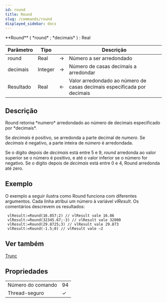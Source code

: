 ```yaml
---
id: round
title: Round
slug: /commands/round
displayed_sidebar: docs
---
```


<!--REF #_command_.Round.Syntax-->**Round** ( *round* ; *decimais* ) : Real<!-- END REF-->
<!--REF #_command_.Round.Params-->
| Parâmetro | Tipo |  | Descrição |
| --- | --- | --- | --- |
| round | Real | &#8594;  | Número a ser arredondado |
| decimais | Integer | &#8594;  | Número de casas decimais a arredondar |
| Resultado | Real | &#8592; | Valor arredondado ao número de casas decimais especificada por decimais |

<!-- END REF-->

## Descrição 

<!--REF #_command_.Round.Summary-->Round retorna *numero* arredondado ao número de decimais especificado por *decimais*.<!-- END REF-->

Se *decimais*  é positivo, se arredonda a parte decimal de *numero*. Se *decimais* é negativo, a parte inteira de *número* é arredondada.

Se o dígito depois de *decimais* está entre 5 e 9, *round* arredonda ao valor superior se o número é positivo, e até o valor inferior se o número for negativo. Se o dígito depois de *decimais* está entre 0 e 4, Round arredonda até zero.

## Exemplo 

O exemplo a seguir ilustra como Round funciona com diferentes argumentos. Cada linha atribui um número à variável *vlResult*. Os comentários descrevem os resultados:

```4d
 vlResult:=Round(16.857;2) // vlResult vale 16.86
 vlResult:=Round(32345.67;-3) // vlResult vale 32000
 vlResult:=Round(29.8725;3) // vlResult vale 29.873
 vlResult:=Round(-1.5;0) // vlResult vale –2
```

## Ver também 

[Trunc](trunc.md)  

## Propriedades

|  |  |
| --- | --- |
| Número do comando | 94 |
| Thread-seguro | &check; |


